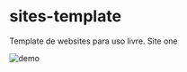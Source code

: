 # sites-template
Template de websites para uso livre.
Site one

 ![demo](https://user-images.githubusercontent.com/86988869/165184175-a50534f2-1b8a-464f-96b5-73b6ec65c900.png)
